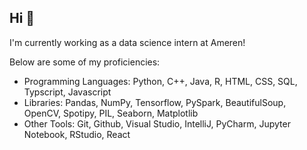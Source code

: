 ## Hi 👋

I'm currently working as a data science intern at Ameren!

Below are some of my proficiencies:
- Programming Languages: Python, C++, Java, R, HTML, CSS, SQL, Typscript, Javascript
- Libraries: Pandas, NumPy, Tensorflow, PySpark, BeautifulSoup, OpenCV, Spotipy, PIL, Seaborn, Matplotlib
- Other Tools: Git, Github, Visual Studio, IntelliJ, PyCharm, Jupyter Notebook, RStudio, React

<!--
**manntalati/manntalati** is a ✨ _special_ ✨ repository because its `README.md` (this file) appears on your GitHub profile.

Here are some ideas to get you started:

- 🔭 I’m currently working on ...
- 🌱 I’m currently learning ...
- 👯 I’m looking to collaborate on ...
- 🤔 I’m looking for help with ...
- 💬 Ask me about ...
- 📫 How to reach me: ...
- 😄 Pronouns: ...
- ⚡ Fun fact: ...
-->
